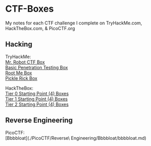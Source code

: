 # CTF-Boxes
My notes for each CTF challenge I complete on TryHackMe.com, HackTheBox.com, & PicoCTF.org

## Hacking

TryHackMe:<br>
[Mr. Robot CTF Box](./TryHackMe/MrRobotCTFBox/MrRobotCTFBox.md)<br>
[Basic Penetration Testing Box](./TryHackMe/BasicPenetrationTestingBox/BasicPenetrationTestingBox.md)<br>
[Root Me Box](./TryHackMe/RootMeBox/RootMeBox.md)<br>
[Pickle Rick Box](./TryHackMe/PickleRickBox/PickleRickBox.md)<br>


HackTheBox:<br>
[Tier 0 Starting Point (4) Boxes](./HackTheBox/StartingPointBoxes/Tier_0/StartingPointBoxes_Tier_0.md)<br>
[Tier 1 Starting Point (4) Boxes](./HackTheBox/StartingPointBoxes/Tier_1/StartingPointBoxes_Tier_1.md)<br>
[Tier 2 Starting Point (4) Boxes](./HackTheBox/StartingPointBoxes/Tier_2/StartingPointBoxes_Tier_2.md)<br>


## Reverse Engineering

PicoCTF:<br>
[Bbbbloat](./PicoCTF/Reverse\ Engineering/Bbbbloat/bbbbloat.md)<br>
